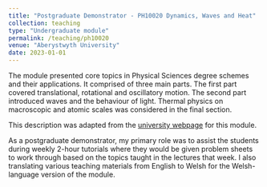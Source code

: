 ```yaml
---
title: "Postgraduate Demonstrator - PH10020 Dynamics, Waves and Heat"
collection: teaching
type: "Undergraduate module"
permalink: /teaching/ph10020
venue: "Aberystwyth University"
date: 2023-01-01
---
```


The module presented core topics in Physical Sciences degree schemes and their applications. It comprised of three main parts. The first part covered translational, rotational and oscillatory motion. The second part introduced waves and the behaviour of light. Thermal physics on macroscopic and atomic scales was considered in the final section.

This description was adapted from the <a href="https://www.aber.ac.uk/en/modules/deptcurrent/PH10020/AB1/" target="_blank">university webpage</a> for this module.

As a postgraduate demonstrator, my primary role was to assist the students during weekly 2-hour tutorials where they would be given problem sheets to work through based on the topics taught in the lectures that week. I also translating various teaching materials from English to Welsh for the Welsh-language version of the module.
